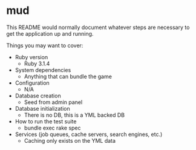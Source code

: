 # mud

This README would normally document whatever steps are necessary to get the
application up and running.

Things you may want to cover:

* Ruby version
  * Ruby 3.1.4
* System dependencies
  * Anything that can bundle the game
* Configuration
  * N/A
* Database creation
  * Seed from admin panel
* Database initialization
  * There is no DB, this is a YML backed DB
* How to run the test suite
  * bundle exec rake spec
* Services (job queues, cache servers, search engines, etc.)
  * Caching only exists on the YML data

